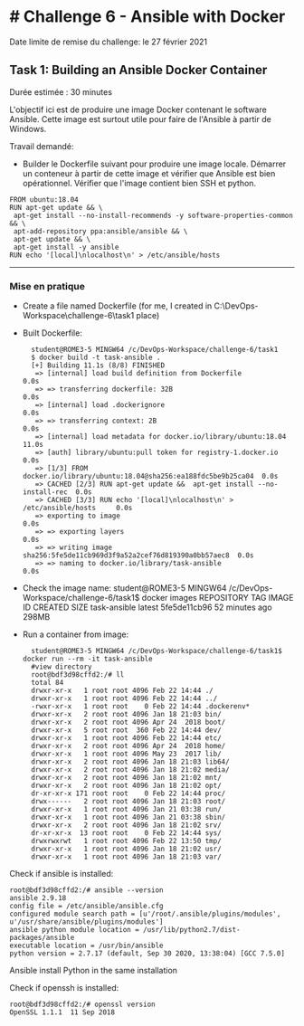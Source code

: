 # # Challenge 6 - Ansible with Docker

Date limite de remise du challenge: le 27 février 2021


## Task 1: Building an Ansible Docker Container

Durée estimée : 30 minutes

L'objectif ici est de produire une image Docker contenant le software Ansible. Cette image est surtout utile pour faire de l'Ansible à partir de Windows.

Travail demandé:

-   Builder le Dockerfile suivant pour produire une image locale. Démarrer un conteneur à partir de cette image et vérifier que Ansible est bien opérationnel. Vérifier que l'image contient bien SSH et python.

```shell
FROM ubuntu:18.04
RUN apt-get update && \
 apt-get install --no-install-recommends -y software-properties-common && \
 apt-add-repository ppa:ansible/ansible && \
 apt-get update && \
 apt-get install -y ansible
RUN echo '[local]\nlocalhost\n' > /etc/ansible/hosts
```

---
### Mise en pratique

* Create a file named Dockerfile (for me, I created in C:\DevOps-Workspace\challenge-6\task1 place)
* Built Dockerfile:

	    student@ROME3-5 MINGW64 /c/DevOps-Workspace/challenge-6/task1
        $ docker build -t task-ansible .
        [+] Building 11.1s (8/8) FINISHED
         => [internal] load build definition from Dockerfile                      0.0s 
         => => transferring dockerfile: 32B                                       0.0s 
         => [internal] load .dockerignore                                         0.0s 
         => => transferring context: 2B                                           0.0s 
         => [internal] load metadata for docker.io/library/ubuntu:18.04          11.0s 
         => [auth] library/ubuntu:pull token for registry-1.docker.io             0.0s 
         => [1/3] FROM docker.io/library/ubuntu:18.04@sha256:ea188fdc5be9b25ca04  0.0s 
         => CACHED [2/3] RUN apt-get update &&  apt-get install --no-install-rec  0.0s 
         => CACHED [3/3] RUN echo '[local]\nlocalhost\n' > /etc/ansible/hosts     0.0s 
         => exporting to image                                                    0.0s 
         => => exporting layers                                                   0.0s 
         => => writing image sha256:5fe5de11cb969d3f9a52a2cef76d819390a0bb57aec8  0.0s 
         => => naming to docker.io/library/task-ansible                           0.0s 

* Check the image name: 
student@ROME3-5 MINGW64 /c/DevOps-Workspace/challenge-6/task1$ docker images
    REPOSITORY                                TAG        IMAGE ID       CREATED          SIZE
    task-ansible                              latest     5fe5de11cb96   52 minutes ago   298MB

* Run a container from image: 

	    student@ROME3-5 MINGW64 /c/DevOps-Workspace/challenge-6/task1$ docker run --rm -it task-ansible
	    #view directory
	    root@bdf3d98cffd2:/# ll
	    total 84
	    drwxr-xr-x   1 root root 4096 Feb 22 14:44 ./
	    drwxr-xr-x   1 root root 4096 Feb 22 14:44 ../
	    -rwxr-xr-x   1 root root    0 Feb 22 14:44 .dockerenv*
	    drwxr-xr-x   2 root root 4096 Jan 18 21:03 bin/
	    drwxr-xr-x   2 root root 4096 Apr 24  2018 boot/
	    drwxr-xr-x   5 root root  360 Feb 22 14:44 dev/
	    drwxr-xr-x   1 root root 4096 Feb 22 14:44 etc/
	    drwxr-xr-x   2 root root 4096 Apr 24  2018 home/
	    drwxr-xr-x   1 root root 4096 May 23  2017 lib/
	    drwxr-xr-x   2 root root 4096 Jan 18 21:03 lib64/
	    drwxr-xr-x   2 root root 4096 Jan 18 21:02 media/
	    drwxr-xr-x   2 root root 4096 Jan 18 21:02 mnt/
	    drwxr-xr-x   2 root root 4096 Jan 18 21:02 opt/
	    dr-xr-xr-x 171 root root    0 Feb 22 14:44 proc/
	    drwx------   2 root root 4096 Jan 18 21:03 root/
	    drwxr-xr-x   1 root root 4096 Jan 21 03:38 run/
	    drwxr-xr-x   1 root root 4096 Jan 21 03:38 sbin/
	    drwxr-xr-x   2 root root 4096 Jan 18 21:02 srv/
	    dr-xr-xr-x  13 root root    0 Feb 22 14:44 sys/
        drwxrwxrwt   1 root root 4096 Feb 22 13:50 tmp/
        drwxr-xr-x   1 root root 4096 Jan 18 21:02 usr/
        drwxr-xr-x   1 root root 4096 Jan 18 21:03 var/

 Check if ansible is installed: 

    root@bdf3d98cffd2:/# ansible --version
    ansible 2.9.18
    config file = /etc/ansible/ansible.cfg
    configured module search path = [u'/root/.ansible/plugins/modules', u'/usr/share/ansible/plugins/modules']
    ansible python module location = /usr/lib/python2.7/dist-packages/ansible    
    executable location = /usr/bin/ansible
    python version = 2.7.17 (default, Sep 30 2020, 13:38:04) [GCC 7.5.0]

Ansible install Python in the same installation

Check if openssh is installed:

    root@bdf3d98cffd2:/# openssl version
    OpenSSL 1.1.1  11 Sep 2018

 




